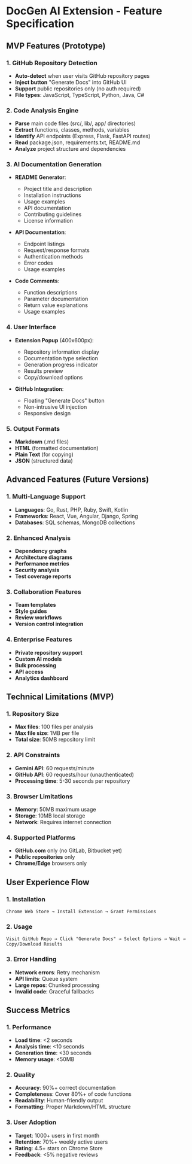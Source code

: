 # DocGen AI Extension - Feature Specification

## MVP Features (Prototype)

### 1. GitHub Repository Detection
- **Auto-detect** when user visits GitHub repository pages
- **Inject button** "Generate Docs" into GitHub UI
- **Support** public repositories only (no auth required)
- **File types**: JavaScript, TypeScript, Python, Java, C#

### 2. Code Analysis Engine
- **Parse** main code files (src/, lib/, app/ directories)
- **Extract** functions, classes, methods, variables
- **Identify** API endpoints (Express, Flask, FastAPI routes)
- **Read** package.json, requirements.txt, README.md
- **Analyze** project structure and dependencies

### 3. AI Documentation Generation
- **README Generator**:
  - Project title and description
  - Installation instructions
  - Usage examples
  - API documentation
  - Contributing guidelines
  - License information

- **API Documentation**:
  - Endpoint listings
  - Request/response formats
  - Authentication methods
  - Error codes
  - Usage examples

- **Code Comments**:
  - Function descriptions
  - Parameter documentation
  - Return value explanations
  - Usage examples

### 4. User Interface
- **Extension Popup** (400x600px):
  - Repository information display
  - Documentation type selection
  - Generation progress indicator
  - Results preview
  - Copy/download options

- **GitHub Integration**:
  - Floating "Generate Docs" button
  - Non-intrusive UI injection
  - Responsive design

### 5. Output Formats
- **Markdown** (.md files)
- **HTML** (formatted documentation)
- **Plain Text** (for copying)
- **JSON** (structured data)

## Advanced Features (Future Versions)

### 1. Multi-Language Support
- **Languages**: Go, Rust, PHP, Ruby, Swift, Kotlin
- **Frameworks**: React, Vue, Angular, Django, Spring
- **Databases**: SQL schemas, MongoDB collections

### 2. Enhanced Analysis
- **Dependency graphs**
- **Architecture diagrams**
- **Performance metrics**
- **Security analysis**
- **Test coverage reports**

### 3. Collaboration Features
- **Team templates**
- **Style guides**
- **Review workflows**
- **Version control integration**

### 4. Enterprise Features
- **Private repository support**
- **Custom AI models**
- **Bulk processing**
- **API access**
- **Analytics dashboard**

## Technical Limitations (MVP)

### 1. Repository Size
- **Max files**: 100 files per analysis
- **Max file size**: 1MB per file
- **Total size**: 50MB repository limit

### 2. API Constraints
- **Gemini API**: 60 requests/minute
- **GitHub API**: 60 requests/hour (unauthenticated)
- **Processing time**: 5-30 seconds per repository

### 3. Browser Limitations
- **Memory**: 50MB maximum usage
- **Storage**: 10MB local storage
- **Network**: Requires internet connection

### 4. Supported Platforms
- **GitHub.com** only (no GitLab, Bitbucket yet)
- **Public repositories** only
- **Chrome/Edge** browsers only

## User Experience Flow

### 1. Installation
```
Chrome Web Store → Install Extension → Grant Permissions
```

### 2. Usage
```
Visit GitHub Repo → Click "Generate Docs" → Select Options → Wait → Copy/Download Results
```

### 3. Error Handling
- **Network errors**: Retry mechanism
- **API limits**: Queue system
- **Large repos**: Chunked processing
- **Invalid code**: Graceful fallbacks

## Success Metrics

### 1. Performance
- **Load time**: <2 seconds
- **Analysis time**: <10 seconds
- **Generation time**: <30 seconds
- **Memory usage**: <50MB

### 2. Quality
- **Accuracy**: 90%+ correct documentation
- **Completeness**: Cover 80%+ of code functions
- **Readability**: Human-friendly output
- **Formatting**: Proper Markdown/HTML structure

### 3. User Adoption
- **Target**: 1000+ users in first month
- **Retention**: 70%+ weekly active users
- **Rating**: 4.5+ stars on Chrome Store
- **Feedback**: <5% negative reviews